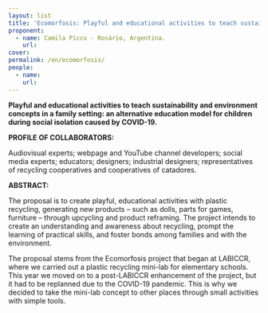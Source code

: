 ```yaml
---
layout: list
title: 'Ecomorfosis: Playful and educational activities to teach sustainability and environment	concepts'
proponent:
  - name: Camila Picco - Rosário, Argentina. 
    url: 
cover:
permalink: /en/ecomorfosis/
people:
  - name: 
    url: 
---
```


**Playful and educational activities to teach sustainability and environment concepts in a family setting: an alternative education model for children 	during social isolation caused by COVID-19.**

**PROFILE OF COLLABORATORS:**
  
Audiovisual experts; webpage and YouTube channel developers; social media experts; educators; designers; industrial designers; representatives of recycling cooperatives and cooperatives of catadores.

**ABSTRACT:**
  
The proposal is to create playful, educational activities with plastic recycling, generating new products – such as dolls, parts for games, furniture – through upcycling and product reframing. The project intends to create an understanding and awareness about recycling, prompt the learning of practical skills, and foster bonds among families and with the environment. 
  
The proposal stems from the Ecomorfosis project that began at LABICCR, where we carried out a plastic recycling mini-lab for elementary schools. This year we moved on to a post-LABICCR enhancement of the project, but it had to be replanned due to the COVID-19 pandemic. This is why we decided to take the mini-lab concept to other places through small activities with simple tools.
